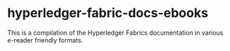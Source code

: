 # hyperledger-fabric-docs-ebooks
This is a compilation of the Hyperledger Fabrics documentation in various e-reader friendly formats.
